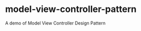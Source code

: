 model-view-controller-pattern
=============================

A demo of Model View Controller Design Pattern
